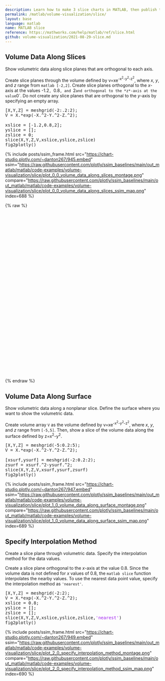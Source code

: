 ```yaml
---
description: Learn how to make 3 slice charts in MATLAB, then publish them to the Web with Plotly.
permalink: /matlab/volume-visualization/slice/
layout: base
language: matlab
name: MATLAB slice
reference: https://mathworks.com/help/matlab/ref/slice.html
github: volume-visualization/2021-08-29-slice.md
---
```



## Volume Data Along Slices

Show volumetric data along slice planes that are orthogonal to each axis.

Create slice planes through the volume defined by v=xe<sup>-x<sup>2</sup>-y<sup>2</sup>-z<sup>2</sup></sup>, where *x*, *y*, and *z* range from ```matlab [-2,2]```. Create slice planes orthogonal to the *x*-axis at the values -1.2`, `0.8`, and `2` and orthogonal to the *z*-axis at the value `0`. Do not create any slice planes that are orthogonal to the *y*-axis by specifying an empty array.

<pre class="mcode">
[X,Y,Z] = meshgrid(-2:.2:2);
V = X.*exp(-X.^2-Y.^2-Z.^2);

xslice = [-1.2,0.8,2];   
yslice = [];
zslice = 0;
slice(X,Y,Z,V,xslice,yslice,zslice)
fig2plotly()
</pre>

{% include posts/ssim_frame.html 
  src="https://chart-studio.plotly.com/~danton267/945.embed" 
  ssim="https://raw.githubusercontent.com/plotly/ssim_baselines/main/out_matlab/matlab/code-examples/volume-visualization/slice/plot_0_0_volume_data_along_slices_montage.png" 
  compare="https://raw.githubusercontent.com/plotly/ssim_baselines/main/out_matlab/matlab/code-examples/volume-visualization/slice/plot_0_0_volume_data_along_slices_ssim_map.png" 
  index=688
%}


{% raw %}

<script type="text/javascript" src="https://cdnjs.cloudflare.com/ajax/libs/require.js/2.3.2/require.js"></script>
<div id = "94312115-2bfd-493b-8dad-de0b943b420a" class = "plotly-graph-div js-plotly-plot" style = "height:525px; width:100%;"></div>
<script type = "text/javascript" > require(["plotly"], function(Plotly) {
    window.PLOTLYENV = window.PLOTLYENV || {};
    if (document.getElementById("94312115-2bfd-493b-8dad-de0b943b420a")) {
        Plotly.newPlot("94312115-2bfd-493b-8dad-de0b943b420a", [{
            "hovertemplate": "x=%{x}<br>y=%{y}<extra></extra>",
            "legendgroup": "",
            "line": {
                "color": "#636efa",
                "dash": "solid"
            },
            "marker": {
                "symbol": "circle"
            },
            "mode": "lines",
            "name": "",
            "orientation": "v",
            "showlegend": false,
            "type": "scatter",
            "x": ["a", "b", "c"],
            "xaxis": "x",
            "y": [1, 3, 2],
            "yaxis": "y"
        }], {
            "legend": {
                "tracegroupgap": 0
            },
            "template": {
                "data": {
                    "bar": [{
                        "error_x": {
                            "color": "#2a3f5f"
                        },
                        "error_y": {
                            "color": "#2a3f5f"
                        },
                        "marker": {
                            "line": {
                                "color": "#E5ECF6",
                                "width": 0.5
                            },
                            "pattern": {
                                "fillmode": "overlay",
                                "size": 10,
                                "solidity": 0.2
                            }
                        },
                        "type": "bar"
                    }],
                    "barpolar": [{
                        "marker": {
                            "line": {
                                "color": "#E5ECF6",
                                "width": 0.5
                            },
                            "pattern": {
                                "fillmode": "overlay",
                                "size": 10,
                                "solidity": 0.2
                            }
                        },
                        "type": "barpolar"
                    }],
                    "carpet": [{
                        "aaxis": {
                            "endlinecolor": "#2a3f5f",
                            "gridcolor": "white",
                            "linecolor": "white",
                            "minorgridcolor": "white",
                            "startlinecolor": "#2a3f5f"
                        },
                        "baxis": {
                            "endlinecolor": "#2a3f5f",
                            "gridcolor": "white",
                            "linecolor": "white",
                            "minorgridcolor": "white",
                            "startlinecolor": "#2a3f5f"
                        },
                        "type": "carpet"
                    }],
                    "choropleth": [{
                        "colorbar": {
                            "outlinewidth": 0,
                            "ticks": ""
                        },
                        "type": "choropleth"
                    }],
                    "contour": [{
                        "colorbar": {
                            "outlinewidth": 0,
                            "ticks": ""
                        },
                        "colorscale": [
                            [0.0, "#0d0887"],
                            [0.1111111111111111, "#46039f"],
                            [0.2222222222222222, "#7201a8"],
                            [0.3333333333333333, "#9c179e"],
                            [0.4444444444444444, "#bd3786"],
                            [0.5555555555555556, "#d8576b"],
                            [0.6666666666666666, "#ed7953"],
                            [0.7777777777777778, "#fb9f3a"],
                            [0.8888888888888888, "#fdca26"],
                            [1.0, "#f0f921"]
                        ],
                        "type": "contour"
                    }],
                    "contourcarpet": [{
                        "colorbar": {
                            "outlinewidth": 0,
                            "ticks": ""
                        },
                        "type": "contourcarpet"
                    }],
                    "heatmap": [{
                        "colorbar": {
                            "outlinewidth": 0,
                            "ticks": ""
                        },
                        "colorscale": [
                            [0.0, "#0d0887"],
                            [0.1111111111111111, "#46039f"],
                            [0.2222222222222222, "#7201a8"],
                            [0.3333333333333333, "#9c179e"],
                            [0.4444444444444444, "#bd3786"],
                            [0.5555555555555556, "#d8576b"],
                            [0.6666666666666666, "#ed7953"],
                            [0.7777777777777778, "#fb9f3a"],
                            [0.8888888888888888, "#fdca26"],
                            [1.0, "#f0f921"]
                        ],
                        "type": "heatmap"
                    }],
                    "heatmapgl": [{
                        "colorbar": {
                            "outlinewidth": 0,
                            "ticks": ""
                        },
                        "colorscale": [
                            [0.0, "#0d0887"],
                            [0.1111111111111111, "#46039f"],
                            [0.2222222222222222, "#7201a8"],
                            [0.3333333333333333, "#9c179e"],
                            [0.4444444444444444, "#bd3786"],
                            [0.5555555555555556, "#d8576b"],
                            [0.6666666666666666, "#ed7953"],
                            [0.7777777777777778, "#fb9f3a"],
                            [0.8888888888888888, "#fdca26"],
                            [1.0, "#f0f921"]
                        ],
                        "type": "heatmapgl"
                    }],
                    "histogram": [{
                        "marker": {
                            "pattern": {
                                "fillmode": "overlay",
                                "size": 10,
                                "solidity": 0.2
                            }
                        },
                        "type": "histogram"
                    }],
                    "histogram2d": [{
                        "colorbar": {
                            "outlinewidth": 0,
                            "ticks": ""
                        },
                        "colorscale": [
                            [0.0, "#0d0887"],
                            [0.1111111111111111, "#46039f"],
                            [0.2222222222222222, "#7201a8"],
                            [0.3333333333333333, "#9c179e"],
                            [0.4444444444444444, "#bd3786"],
                            [0.5555555555555556, "#d8576b"],
                            [0.6666666666666666, "#ed7953"],
                            [0.7777777777777778, "#fb9f3a"],
                            [0.8888888888888888, "#fdca26"],
                            [1.0, "#f0f921"]
                        ],
                        "type": "histogram2d"
                    }],
                    "histogram2dcontour": [{
                        "colorbar": {
                            "outlinewidth": 0,
                            "ticks": ""
                        },
                        "colorscale": [
                            [0.0, "#0d0887"],
                            [0.1111111111111111, "#46039f"],
                            [0.2222222222222222, "#7201a8"],
                            [0.3333333333333333, "#9c179e"],
                            [0.4444444444444444, "#bd3786"],
                            [0.5555555555555556, "#d8576b"],
                            [0.6666666666666666, "#ed7953"],
                            [0.7777777777777778, "#fb9f3a"],
                            [0.8888888888888888, "#fdca26"],
                            [1.0, "#f0f921"]
                        ],
                        "type": "histogram2dcontour"
                    }],
                    "mesh3d": [{
                        "colorbar": {
                            "outlinewidth": 0,
                            "ticks": ""
                        },
                        "type": "mesh3d"
                    }],
                    "parcoords": [{
                        "line": {
                            "colorbar": {
                                "outlinewidth": 0,
                                "ticks": ""
                            }
                        },
                        "type": "parcoords"
                    }],
                    "pie": [{
                        "automargin": true,
                        "type": "pie"
                    }],
                    "scatter": [{
                        "marker": {
                            "colorbar": {
                                "outlinewidth": 0,
                                "ticks": ""
                            }
                        },
                        "type": "scatter"
                    }],
                    "scatter3d": [{
                        "line": {
                            "colorbar": {
                                "outlinewidth": 0,
                                "ticks": ""
                            }
                        },
                        "marker": {
                            "colorbar": {
                                "outlinewidth": 0,
                                "ticks": ""
                            }
                        },
                        "type": "scatter3d"
                    }],
                    "scattercarpet": [{
                        "marker": {
                            "colorbar": {
                                "outlinewidth": 0,
                                "ticks": ""
                            }
                        },
                        "type": "scattercarpet"
                    }],
                    "scattergeo": [{
                        "marker": {
                            "colorbar": {
                                "outlinewidth": 0,
                                "ticks": ""
                            }
                        },
                        "type": "scattergeo"
                    }],
                    "scattergl": [{
                        "marker": {
                            "colorbar": {
                                "outlinewidth": 0,
                                "ticks": ""
                            }
                        },
                        "type": "scattergl"
                    }],
                    "scattermapbox": [{
                        "marker": {
                            "colorbar": {
                                "outlinewidth": 0,
                                "ticks": ""
                            }
                        },
                        "type": "scattermapbox"
                    }],
                    "scatterpolar": [{
                        "marker": {
                            "colorbar": {
                                "outlinewidth": 0,
                                "ticks": ""
                            }
                        },
                        "type": "scatterpolar"
                    }],
                    "scatterpolargl": [{
                        "marker": {
                            "colorbar": {
                                "outlinewidth": 0,
                                "ticks": ""
                            }
                        },
                        "type": "scatterpolargl"
                    }],
                    "scatterternary": [{
                        "marker": {
                            "colorbar": {
                                "outlinewidth": 0,
                                "ticks": ""
                            }
                        },
                        "type": "scatterternary"
                    }],
                    "surface": [{
                        "colorbar": {
                            "outlinewidth": 0,
                            "ticks": ""
                        },
                        "colorscale": [
                            [0.0, "#0d0887"],
                            [0.1111111111111111, "#46039f"],
                            [0.2222222222222222, "#7201a8"],
                            [0.3333333333333333, "#9c179e"],
                            [0.4444444444444444, "#bd3786"],
                            [0.5555555555555556, "#d8576b"],
                            [0.6666666666666666, "#ed7953"],
                            [0.7777777777777778, "#fb9f3a"],
                            [0.8888888888888888, "#fdca26"],
                            [1.0, "#f0f921"]
                        ],
                        "type": "surface"
                    }],
                    "table": [{
                        "cells": {
                            "fill": {
                                "color": "#EBF0F8"
                            },
                            "line": {
                                "color": "white"
                            }
                        },
                        "header": {
                            "fill": {
                                "color": "#C8D4E3"
                            },
                            "line": {
                                "color": "white"
                            }
                        },
                        "type": "table"
                    }]
                },
                "layout": {
                    "annotationdefaults": {
                        "arrowcolor": "#2a3f5f",
                        "arrowhead": 0,
                        "arrowwidth": 1
                    },
                    "autotypenumbers": "strict",
                    "coloraxis": {
                        "colorbar": {
                            "outlinewidth": 0,
                            "ticks": ""
                        }
                    },
                    "colorscale": {
                        "diverging": [
                            [0, "#8e0152"],
                            [0.1, "#c51b7d"],
                            [0.2, "#de77ae"],
                            [0.3, "#f1b6da"],
                            [0.4, "#fde0ef"],
                            [0.5, "#f7f7f7"],
                            [0.6, "#e6f5d0"],
                            [0.7, "#b8e186"],
                            [0.8, "#7fbc41"],
                            [0.9, "#4d9221"],
                            [1, "#276419"]
                        ],
                        "sequential": [
                            [0.0, "#0d0887"],
                            [0.1111111111111111, "#46039f"],
                            [0.2222222222222222, "#7201a8"],
                            [0.3333333333333333, "#9c179e"],
                            [0.4444444444444444, "#bd3786"],
                            [0.5555555555555556, "#d8576b"],
                            [0.6666666666666666, "#ed7953"],
                            [0.7777777777777778, "#fb9f3a"],
                            [0.8888888888888888, "#fdca26"],
                            [1.0, "#f0f921"]
                        ],
                        "sequentialminus": [
                            [0.0, "#0d0887"],
                            [0.1111111111111111, "#46039f"],
                            [0.2222222222222222, "#7201a8"],
                            [0.3333333333333333, "#9c179e"],
                            [0.4444444444444444, "#bd3786"],
                            [0.5555555555555556, "#d8576b"],
                            [0.6666666666666666, "#ed7953"],
                            [0.7777777777777778, "#fb9f3a"],
                            [0.8888888888888888, "#fdca26"],
                            [1.0, "#f0f921"]
                        ]
                    },
                    "colorway": ["#636efa", "#EF553B", "#00cc96", "#ab63fa", "#FFA15A", "#19d3f3", "#FF6692", "#B6E880", "#FF97FF", "#FECB52"],
                    "font": {
                        "color": "#2a3f5f"
                    },
                    "geo": {
                        "bgcolor": "white",
                        "lakecolor": "white",
                        "landcolor": "#E5ECF6",
                        "showlakes": true,
                        "showland": true,
                        "subunitcolor": "white"
                    },
                    "hoverlabel": {
                        "align": "left"
                    },
                    "hovermode": "closest",
                    "mapbox": {
                        "style": "light"
                    },
                    "paper_bgcolor": "white",
                    "plot_bgcolor": "#E5ECF6",
                    "polar": {
                        "angularaxis": {
                            "gridcolor": "white",
                            "linecolor": "white",
                            "ticks": ""
                        },
                        "bgcolor": "#E5ECF6",
                        "radialaxis": {
                            "gridcolor": "white",
                            "linecolor": "white",
                            "ticks": ""
                        }
                    },
                    "scene": {
                        "xaxis": {
                            "backgroundcolor": "#E5ECF6",
                            "gridcolor": "white",
                            "gridwidth": 2,
                            "linecolor": "white",
                            "showbackground": true,
                            "ticks": "",
                            "zerolinecolor": "white"
                        },
                        "yaxis": {
                            "backgroundcolor": "#E5ECF6",
                            "gridcolor": "white",
                            "gridwidth": 2,
                            "linecolor": "white",
                            "showbackground": true,
                            "ticks": "",
                            "zerolinecolor": "white"
                        },
                        "zaxis": {
                            "backgroundcolor": "#E5ECF6",
                            "gridcolor": "white",
                            "gridwidth": 2,
                            "linecolor": "white",
                            "showbackground": true,
                            "ticks": "",
                            "zerolinecolor": "white"
                        }
                    },
                    "shapedefaults": {
                        "line": {
                            "color": "#2a3f5f"
                        }
                    },
                    "ternary": {
                        "aaxis": {
                            "gridcolor": "white",
                            "linecolor": "white",
                            "ticks": ""
                        },
                        "baxis": {
                            "gridcolor": "white",
                            "linecolor": "white",
                            "ticks": ""
                        },
                        "bgcolor": "#E5ECF6",
                        "caxis": {
                            "gridcolor": "white",
                            "linecolor": "white",
                            "ticks": ""
                        }
                    },
                    "title": {
                        "x": 0.05
                    },
                    "xaxis": {
                        "automargin": true,
                        "gridcolor": "white",
                        "linecolor": "white",
                        "ticks": "",
                        "title": {
                            "standoff": 15
                        },
                        "zerolinecolor": "white",
                        "zerolinewidth": 2
                    },
                    "yaxis": {
                        "automargin": true,
                        "gridcolor": "white",
                        "linecolor": "white",
                        "ticks": "",
                        "title": {
                            "standoff": 15
                        },
                        "zerolinecolor": "white",
                        "zerolinewidth": 2
                    }
                }
            },
            "title": {
                "text": "sample figure"
            },
            "xaxis": {
                "anchor": "y",
                "domain": [0.0, 1.0],
                "title": {
                    "text": "x"
                }
            },
            "yaxis": {
                "anchor": "x",
                "domain": [0.0, 1.0],
                "title": {
                    "text": "y"
                }
            }
        }, {
            "responsive": true
        }).then(function() {

            var gd = document.getElementById('94312115-2bfd-493b-8dad-de0b943b420a');
            var x = new MutationObserver(function(mutations, observer) {
                {
                    var display = window.getComputedStyle(gd).display;
                    if (!display || display === 'none') {
                        {
                            console.log([gd, 'removed!']);
                            Plotly.purge(gd);
                            observer.disconnect();
                        }
                    }
                }
            });

            // Listen for the removal of the full notebook cells
            var notebookContainer = gd.closest('#notebook-container');
            if (notebookContainer) {
                {
                    x.observe(notebookContainer, {
                        childList: true
                    });
                }
            }

            // Listen for the clearing of the current output cell
            var outputEl = gd.closest('.output');
            if (outputEl) {
                {
                    x.observe(outputEl, {
                        childList: true
                    });
                }
            }

        })
    };
}); 
</script>

{% endraw %}



<!--------------------- EXAMPLE BREAK ------------------------->

## Volume Data Along Surface

Show volumetric data along a nonplanar slice. Define the surface where you want to show the volumetric data.

Create volume array `V` as the volume defined by v=xe<sup>-x<sup>2</sup>-y<sup>2</sup>-z<sup>2</sup></sup>, where *x*, *y*, and *z* range from `[-5,5]`. Then, show a slice of the volume data along the surface defined by z=x<sup>2</sup>-y<sup>2</sup>. 

<pre class="mcode">
[X,Y,Z] = meshgrid(-5:0.2:5);
V = X.*exp(-X.^2-Y.^2-Z.^2);

[xsurf,ysurf] = meshgrid(-2:0.2:2);
zsurf = xsurf.^2-ysurf.^2;
slice(X,Y,Z,V,xsurf,ysurf,zsurf)
fig2plotly()
</pre>

{% include posts/ssim_frame.html 
  src="https://chart-studio.plotly.com/~danton267/947.embed" 
  ssim="https://raw.githubusercontent.com/plotly/ssim_baselines/main/out_matlab/matlab/code-examples/volume-visualization/slice/plot_1_0_volume_data_along_surface_montage.png" 
  compare="https://raw.githubusercontent.com/plotly/ssim_baselines/main/out_matlab/matlab/code-examples/volume-visualization/slice/plot_1_0_volume_data_along_surface_ssim_map.png" 
  index=689
%}



<!--------------------- EXAMPLE BREAK ------------------------->

## Specify Interpolation Method

Create a slice plane through volumetric data. Specify the interpolation method for the data values.

Create a slice plane orthogonal to the *x*-axis at the value 0.8. Since the volume data is not defined for *x* values of 0.8, the ```matlab slice``` function interpolates the nearby values. To use the nearest data point value, specify the interpolation method as `'nearest'`. 

<pre class="mcode">
[X,Y,Z] = meshgrid(-2:2);
V = X.*exp(-X.^2-Y.^2-Z.^2);
xslice = 0.8;   
yslice = [];
zslice = [];
slice(X,Y,Z,V,xslice,yslice,zslice,<span style='color:#A020F0'>'nearest'</span>)
fig2plotly()
</pre>

{% include posts/ssim_frame.html 
  src="https://chart-studio.plotly.com/~danton267/949.embed" 
  ssim="https://raw.githubusercontent.com/plotly/ssim_baselines/main/out_matlab/matlab/code-examples/volume-visualization/slice/plot_2_0_specify_interpolation_method_montage.png" 
  compare="https://raw.githubusercontent.com/plotly/ssim_baselines/main/out_matlab/matlab/code-examples/volume-visualization/slice/plot_2_0_specify_interpolation_method_ssim_map.png" 
  index=690
%}



<!--------------------- EXAMPLE BREAK ------------------------->

